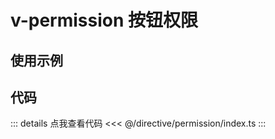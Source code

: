 <script setup lang="ts">
    // import Example from './components/example.vue'
</script>

# v-permission 按钮权限

## 使用示例

<!-- 示例代码 -->
<!-- <Example /> -->

## 代码

::: details 点我查看代码
<<< @/directive/permission/index.ts
:::
